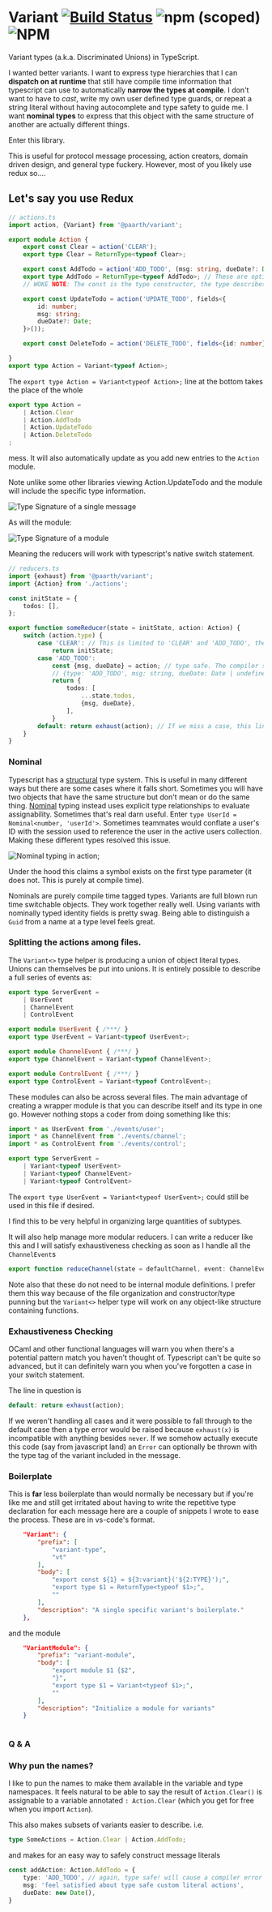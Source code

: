 # Variant [![Build Status](https://travis-ci.com/paarthenon/variant.svg?branch=master)](https://travis-ci.com/paarthenon/variant) ![npm (scoped)](https://img.shields.io/npm/v/@paarth/variant) ![NPM](https://img.shields.io/npm/l/@paarth/variant)
Variant types (a.k.a. Discriminated Unions) in TypeScript.

I wanted better variants. I want to express type hierarchies that I can **dispatch on at runtime** that still have compile time information that typescript can use to automatically **narrow the types at compile**. I don't want to have to *cast*, write my own user defined type guards, or repeat a string literal without having autocomplete and type safety to guide me. I want **nominal types** to express that this object with the same structure of another are actually different things.

Enter this library.

This is useful for protocol message processing, action creators, domain driven design, and general type fuckery. However, most of you likely use redux so....

## Let's say you use Redux

```typescript
// actions.ts
import action, {Variant} from '@paarth/variant';

export module Action {
    export const Clear = action('CLEAR');
    export type Clear = ReturnType<typeof Clear>; 

    export const AddTodo = action('ADD_TODO', (msg: string, dueDate?: Date) => ({msg, dueDate}));
    export type AddTodo = ReturnType<typeof AddTodo>; // These are optional but convenient. 
    // WOKE NOTE: The const is the type constructor, the type describes the generated object

    export const UpdateTodo = action('UPDATE_TODO', fields<{
        id: number;
        msg: string;
        dueDate?: Date;
    }>());

    export const DeleteTodo = action('DELETE_TODO', fields<{id: number}>({id: -1}))

}
export type Action = Variant<typeof Action>;
```
The `export type Action = Variant<typeof Action>;` line at the bottom takes the place of the whole
```typescript
export type Action =
    | Action.Clear
    | Action.AddTodo
    | Action.UpdateTodo
    | Action.DeleteTodo
;
```
mess. It will also automatically update as you add new entries to the `Action` module.

Note unlike some other libraries viewing Action.UpdateTodo and the module will include the specific type information. 

![Type Signature of a single message](docs/intellisense.png)

As will the module: 

![Type Signature of a module](docs/module_intellisense.png)

Meaning the reducers will work with typescript's native switch statement.


```typescript
// reducers.ts
import {exhaust} from '@paarth/variant';
import {Action} from './actions';

const initState = {
    todos: [],
};

export function someReducer(state = initState, action: Action) {
    switch (action.type) {
        case 'CLEAR': // This is limited to 'CLEAR' and 'ADD_TODO', the type tags in actions.
            return initState;
        case 'ADD_TODO':
            const {msg, dueDate} = action; // type safe. The compiler sees action as
            // {type: 'ADD_TODO', msg: string, dueDate: Date | undefined}
            return {
                todos: [
                    ...state.todos,
                    {msg, dueDate},
                ],
            }
        default: return exhaust(action); // If we miss a case, this line will error
    }
}
```

### Nominal

Typescript has a [structural](https://www.typescriptlang.org/docs/handbook/type-compatibility.html) type system. This is useful in many different ways but there are some cases where it falls short. Sometimes you will have two objects that have the same structure but don't mean or do the same thing. [Nominal](https://www.wikiwand.com/en/Nominal_type_system) typing instead uses explicit type relationships to evaluate assignability. Sometimes that's real darn useful. Enter `type UserId = Nominal<number, 'userId'>`. Sometimes teammates would conflate a user's ID with the session used to reference the user in the active users collection. Making these different types resolved this issue.

![Nominal typing in action](docs/nominal.png);

Under the hood this claims a symbol exists on the first type parameter (it does not. This is purely at compile time).

Nominals are purely compile time tagged types. Variants are full blown run time switchable objects. They work together really well. Using variants with nominally typed identity fields is pretty swag. Being able to distinguish a `Guid` from a name at a type level feels great.

### Splitting the actions among files.

The `Variant<>` type helper is producing a union of object literal types. Unions can themselves be put into unions. It is entirely possible to describe a full series of events as:

```typescript
export type ServerEvent =
    | UserEvent
    | ChannelEvent
    | ControlEvent

export module UserEvent { /***/ }
export type UserEvent = Variant<typeof UserEvent>;

export module ChannelEvent { /***/ }
export type ChannelEvent = Variant<typeof ChannelEvent>;

export module ControlEvent { /***/ }
export type ControlEvent = Variant<typeof ControlEvent>;
```

These modules can also be across several files. The main advantage of creating a wrapper module is that you can describe itself and its type in one go. However nothing stops a coder from doing something like this:

```typescript
import * as UserEvent from './events/user';
import * as ChannelEvent from './events/channel';
import * as ControlEvent from './events/control';

export type ServerEvent =
    | Variant<typeof UserEvent>
    | Variant<typeof ChannelEvent>
    | Variant<typeof ControlEvent>

```

The `export type UserEvent = Variant<typeof UserEvent>;` could still be used in this file if desired.

I find this to be very helpful in organizing large quantities of subtypes.

It will also help manage more modular reducers. I can write a reducer like this and I will satisfy exhaustiveness checking as soon as I handle all the `ChannelEvent`s

```typescript
export function reduceChannel(state = defaultChannel, event: ChannelEvent): ChannelState { /***/ }
```

Note also that these do not need to be internal module definitions. I prefer them this way because of the file organization and constructor/type punning but the `Variant<>` helper type will work on any object-like structure containing functions. 

### Exhaustiveness Checking

OCaml and other functional languages will warn you when there's a potential pattern match you haven't thought of. Typescript can't be quite so advanced, but it can definitely warn you when you've forgotten a case in your switch statement.
 
The line in question is 
```typescript
default: return exhaust(action);
```
If we weren't handling all cases and it were possible to fall through to the default case then a type error would be raised because `exhaust(x)` is incompatible with anything besides `never`. If we somehow actually execute this code (say from javascript land) an `Error` can optionally be thrown with the type tag of the variant included in the message.


### Boilerplate

This is **far** less boilerplate than would normally be necessary but if you're like me and still get irritated about having to write the repetitive type declaration for each message here are a couple of snippets I wrote to ease the process. These are in vs-code's format.


```json
	"Variant": {
		"prefix": [
			"variant-type",
			"vt"
		],
		"body": [
			"export const ${1} = ${3:variant}('${2:TYPE}');",
			"export type $1 = ReturnType<typeof $1>;",
			""
		],
		"description": "A single specific variant's boilerplate."
    },
```

and the module

```json
	"VariantModule": {
		"prefix": "variant-module",
		"body": [
			"export module $1 {$2",
			"}",
			"export type $1 = Variant<typeof $1>;",
			""
		],
		"description": "Initialize a module for variants"
    }
    
```

### Q & A

### Why pun the names?

I like to pun the names to make them available in the variable and type namespaces. It feels natural to be able to say the result of `Action.Clear()` is assignable to a variable annotated `: Action.Clear` (which you get for free when you import `Action`). 

This also makes subsets of variants easier to describe. i.e. 
```typescript
type SomeActions = Action.Clear | Action.AddTodo;
```
and makes for an easy way to safely construct message literals

```typescript
const addAction: Action.AddTodo = {
    type: 'ADD_TODO', // again, type safe! will cause a compiler error if anything else is used.
    msg: 'feel satisfied about type safe custom literal actions',
    dueDate: new Date(),
}
```

